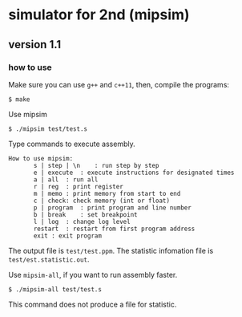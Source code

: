# simulator for 2nd (mipsim)
## version 1.1
### how to use
Make sure you can use `g++` and `c++11`, then, compile the programs:

```
$ make
```


Use mipsim

```
$ ./mipsim test/test.s
```


Type commands to execute assembly.

```
How to use mipsim:
	   s | step | \n	: run step by step
	   e | execute 	: execute instructions for designated times
	   a | all	: run all
	   r | reg	: print register
	   m | memo	: print memory from start to end
	   c | check: check memory (int or float)
	   p | program	: print program and line number
	   b | break	: set breakpoint
	   l | log	: change log level
	   restart	: restart from first program address
	   exit	: exit program
```

The output file is `test/test.ppm`. The statistic infomation file is `test/est.statistic.out`.


Use `mipsim-all`, if you want to run assembly faster.


```
$ ./mipsim-all test/test.s
```

This command does not produce a file for statistic.
